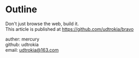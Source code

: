 Outline
=======

Don't just browse the web, build it.  
This article is published at https://github.com/udtrokia/bravo  

auther: mercury  
github: udtrokia  
email: udtrokia@163.com
